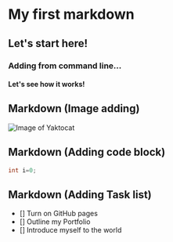 # My first markdown
## Let's start here!
### Adding from command line...
#### Let's see how it works!

## Markdown (Image adding) 

![Image of Yaktocat](https://octodex.github.com/images/yaktocat.png)

## Markdown (Adding code block)

```Java
int i=0;
```

## Markdown (Adding Task list)

- [] Turn on GitHub pages
- [] Outline my Portfolio
- [] Introduce myself to the world

